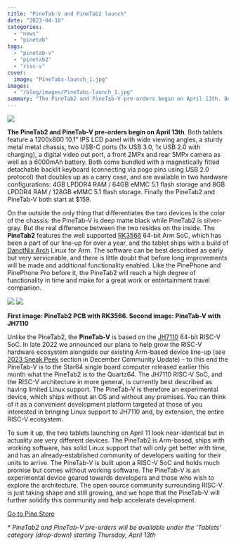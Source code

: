 ```yaml
---
title: "PineTab-V and PineTab2 launch"
date: "2023-04-10"
categories: 
  - "news"
  - "pinetab"
tags: 
  - "pinetab-v"
  - "pinetab2"
  - "risc-v"
cover: 
  image: "PineTabs-launch_1.jpg"
images:
  - "/blog/images/PineTabs-launch_1.jpg"
summary: "The PineTab2 and PineTab-V pre-orders begin on April 13th. Both tablets feature a 1200x800 10.1” IPS LCD panel with wide viewing angles, a sturdy metal metal chassis, two USB-C ports (1x USB 3.0, 1x USB 2.0 with charging), a digital video out port, a front 2MPx and rear 5MPx camera as well as a 6000mAh battery."
---
```


![](/blog/images/PineTabs-launch_1.jpg)

**The PineTab2 and PineTab-V pre-orders begin on April 13th**. Both tablets feature a 1200x800 10.1” IPS LCD panel with wide viewing angles, a sturdy metal metal chassis, two USB-C ports (1x USB 3.0, 1x USB 2.0 with charging), a digital video out port, a front 2MPx and rear 5MPx camera as well as a 6000mAh battery. Both come bundled with a magnetically fitted detachable backlit keyboard (connecting via pogo pins using USB 2.0 protocol) that doubles up as a carry case, and are available in two hardware configurations: 4GB LPDDR4 RAM / 64GB eMMC 5.1 flash storage and 8GB LPDDR4 RAM / 128GB eMMC 5.1 flash storage. Finally the PineTab2 and PineTab-V both start at $159. 

On the outside the only thing that differentiates the two devices is the color of the chassis: the PineTab-V is deep matte black while PineTab2 is silver-gray. But the real difference between the two resides on the inside. The **PineTab2** features the well supported [RK3566](https://www.rock-chips.com/a/en/products/RK35_Series/2021/0113/1274.html) 64-bit Arm SoC, which has been a part of our line-up for over a year, and the tablet ships with a build of [DanctNix Arch](https://github.com/dreemurrs-embedded/Pine64-Arch/) Linux for Arm. The software can be best described as early but very serviceable, and there is little doubt that before long improvements will be made and additional functionality enabled. Like the PinePhone and PinePhone Pro before it, the PineTab2 will reach a high degree of functionality in time and make for a great work or entertainment travel companion.

![](/blog/images/pPineTab2-pcb-1024x768.jpg) ![](/blog/images/PineTab-V-PCB-1024x654.jpg)

**First image: PineTab2 PCB with RK3566. Second image: PineTab-V with JH7110**

Unlike the PineTab2, the **PineTab-V** is based on the [JH7110](https://www.starfivetech.com/en/site/soc) 64-bit RISC-V SoC. In late 2022 we announced our plans to help grow the RISC-V hardware ecosystem alongside our existing Arm-based device line-up (see [2023 Sneak Peek](https://www.pine64.org/2022/12/15/december-update-merry-christmas-and-happy-new-pinetab/) section in December Community Update) – to this end the PineTab-V is to the Star64 single board computer released earlier this month what the PineTab2 is to the Quartz64. The JH7110 RISC-V SoC, and the RISC-V architecture in more general, is currently best described as having limited Linux support. The PineTab-V is therefore an experimental device, which ships without an OS and without any promises. You can think of it as a convenient development platform targeted at those of you interested in bringing Linux support to JH7110 and, by extension, the entire RISC-V ecosystem. 

To sum it up, the two tablets launching on April 11 look near-identical but in actuality are very different devices. The PineTab2 is Arm-based, ships with working software, has solid Linux support that will only get better with time, and has an already-established community of developers waiting for their units to arrive. The PineTab-V is built upon a RISC-V SoC and holds much promise but comes without working software. The PineTab-V is an experimental device geared towards developers and those who wish to explore the architecture. The open source community surrounding RISC-V is just taking shape and still growing, and we hope that the PineTab-V will further solidify this community and help accelerate development.  

[Go to Pine Store](https://pine64.com/product-category/tablets/)

_\* PineTab2 and PineTab-V pre-orders will be available under the 'Tablets' category (drop-down) starting Thursday, April 13th_
